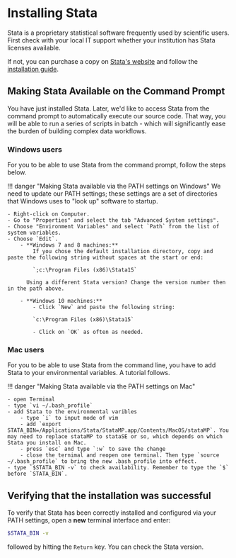 # Installing Stata

Stata is a proprietary statistical software frequently used by scientific users.
First check with your local IT support whether your institution has Stata licenses
available.

If not, you can purchase a copy on [Stata's website](https://www.stata.com/) and follow the [installation guide](https://www.stata.com/install-guide/).

## Making Stata Available on the Command Prompt

You have just installed Stata. Later, we'd like to access Stata from the
command prompt to automatically execute our source code. That way, you will
be able to run a series of scripts in batch - which will significantly ease the burden of
building complex data workflows.

### Windows users
For you to be able to use Stata from the command prompt, follow the steps below.

!!! danger "Making Stata available via the PATH settings on Windows"
    We need to update our PATH settings; these settings are a set of directories that Windows uses to "look up" software to startup.

    - Right-click on Computer.
    - Go to "Properties" and select the tab "Advanced System settings".
    - Choose "Environment Variables" and select `Path` from the list of system variables.
    - Choose `Edit`.
    	- **Windows 7 and 8 machines:**
    		If you chose the default installation directory, copy and paste the following string without spaces at the start or end:
    
            `;c:\Program Files (x86)\Stata15`
    
    	  Using a different Stata version? Change the version number then in the path above.
    
    	- **Windows 10 machines:**
    		- Click `New` and paste the following string:
    
            `c:\Program Files (x86)\Stata15`
    
    		- Click on `OK` as often as needed.

### Mac users

For you to be able to use Stata from the command line, you have to add Stata to your environmental variables. A tutorial follows.	

!!! danger "Making Stata available via the PATH settings on Mac" 

	- open Terminal
	- type `vi ~/.bash_profile`
	- add Stata to the environmental varibles
	  	- type `i` to input mode of vim
	  	- add `export STATA_BIN=/Applications/Stata/StataMP.app/Contents/MacOS/stataMP`. You may need to replace stataMP to stataSE or so, which depends on which Stata you install on Mac.
	  	- press `esc` and type `:w` to save the change
	  	- close the ternimal and reopen one terminal. Then type `source ~/.bash_profile` to bring the new .bash_profile into effect.
	- type `$STATA_BIN -v` to check availability. Remember to type the `$` before `STATA_BIN`. 


<!--- Linux users not available yet
-->


## Verifying that the installation was successful

To verify that Stata has been correctly installed and configured via your PATH settings,
open a **new** terminal interface and enter:

```bash
$STATA_BIN -v
```

followed by hitting the `Return` key. You can check the Stata version.
